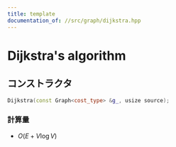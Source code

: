 ```yaml
---
title: template
documentation_of: //src/graph/dijkstra.hpp
---
```


# Dijkstra's algorithm
## コンストラクタ
```cpp
Dijkstra(const Graph<cost_type> &g_, usize source);
```

### 計算量
- $O(E + V \log V)$
